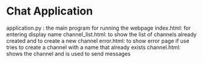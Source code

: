 # Chat Application


application.py : the main program for running the webpage
index.html: for entering display name
channel_list.html: to show the list of channels already created and to create a new channel
error.html: to show error page if use tries to create a channel with a name that already exists
channel.html: shows the channel and is used to send messages 


